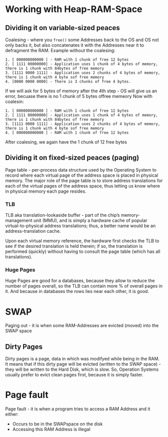 #                  Working with Heap-RAM-Space

##                 Dividing it on variable-sized peaces

Coalesing - where you `free()` some Addresses back to the OS and OS not only backs it, but also concatenates it with the Addresses near it to defragment the RAM.
Example without the coalesing:
```
1. [ 000000000000 ] - RAM with 1 chunk of free 12 bytes
2. [ 1111 00000000] - Application uses 1 chunk of 4 bytes of memory, there is 1 chunk with 84bytes of free memory
3. [1111 0000 1111] - Application uses 2 chunks of 4 bytes of memory, there is 1 chunk with 4 byte sof free memory
4. [0000 0000 0000] - There is 3 chunks of free 4 bytes.
```
If we will ask for 5 bytes of memory after the 4th step - OS will give us an error, becuase there is no 1 chunk of 5 bytes offree memeory
Now with coalesin:
```
1. [ 000000000000 ] - RAM with 1 chunk of free 12 bytes
2. [ 1111 00000000] - Application uses 1 chunk of 4 bytes of memory, there is 1 chunk with 84bytes of free memory
3. [1111 0000 1111] - Application uses 2 chunks of 4 bytes of memory, there is 1 chunk with 4 byte sof free memory
4. [ 000000000000 ] - RAM with 1 chunk of free 12 bytes
```
After coalesing, we again have the 1 chunk of 12 free bytes









##                 Dividing it on fixed-sized peaces (paging)

Page table - per-process data structure used by the Operating System to record where each virtual page of the address space is placed in physical memory. The major role of the page table is to store address translations for each of the virtual pages of the address space, thus letting us know where in physical memory each page resides.

###                TLB

TLB aka translation-lookaside buffer - part of the chip’s memory-management unit (MMU), and is simply a hardware cache of popular virtual-to-physical address translations; thus, a better name would be an address-translation cache. 

Upon each virtual memory reference, the hardware first checks the TLB to see if the desired translation is held therein; if so, the translation is performed (quickly) without having to consult the page table (which has all translations).

###                Huge Pages

Huge Pages are good for a databases, because they allow to reduce the number of pages overall, so the TLB can contain more % of overall pages in it. And because in databases the rows lies near each other, it is good.









#                  SWAP

Paging out - it is when some RAM-Addresses are evicted (moved) into the SWAP space

##                 Dirty Pages

Dirty pages is a page, data in which was modifyed while being in the RAM. It means that if this dirty page will be evicted (written to the SWAP space) - they will be written to the Hard Disk, which is slow.
So, Operation Systems usually prefer to evict clean pages first, because it is simply faster.









#                  Page fault

Page fault - it is when a program tries to access a RAM Address and it either:
* Occurs to be in the SWAPspace on the disk
* Accessing this RAM Address is illegal
